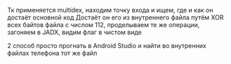 Тк применяется multidex, находим точку входа и ищем, где и как он достаёт основной код
Достаёт он его из внутреннего файла путём XOR всех байтов файла с числом 112, проделываем те же операции, загоняем в JADX, видим флаг в чистом виде

2 способ просто прогнать в Android Studio и найти во внутренних файлах телефона тот же файл
